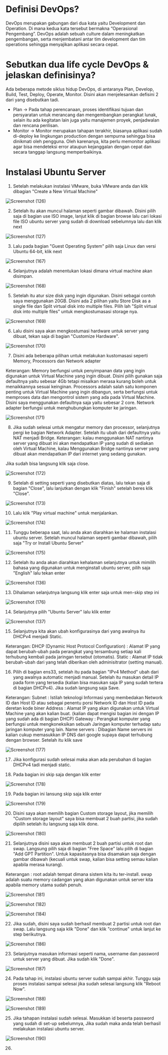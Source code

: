 # Definisi DevOps?
DevOps merupakan gabungan dari dua kata yaitu Development dan Operation. Di mana kedua kata tersebut bermakna “Operasional Pengembang”. DevOps adalah sebuah culture dalam meningkatkan pengembangan, serta menjembatani antar tim development dan tim operations sehingga menyajikan aplikasi secara cepat. 
# Sebutkan dua life cycle DevOps & jelaskan definisinya?
Ada beberapa metode siklus hidup DevOps, di antaranya Plan, Develop, Build, Test, Deploy, Operate, Monitor. Disini akan menjelesankan defisini 2 dari yang disebutkan tadi.
- Plan -> Pada tahap perencanaan, proses identifikasi tujuan dan persyaratan untuk merancang dan mengembangkan perangkat lunak, selain itu ada kegitatan lain juga yaitu manajemen proyek, penjadwalan dan rencana perilisan.
- Monitor -> Monitor merupakan tahapan terakhir, biasanya aplikasi sudah di-deploy ke lingkungan production dengan sempurna sehingga bisa dinikmati oleh pengguna. Oleh karenanya, kita perlu memonitor aplikasi agar bisa mendeteksi error ataupun kejanggalan dengan cepat dan secara tanggap langsung memperbaikinya. 

# Instalasi Ubuntu Server
1. Setelah melakukan instalasi VMware, buka VMware anda dan klik dibagian "Create a New Virtual Machine"

![Screenshot (126)](https://user-images.githubusercontent.com/109257850/201922788-3609bd42-33f3-4798-8f3d-d7bb0f420a38.png)

2. Setelah itu akan muncul halaman seperti gambar dibawah. Disini pilih saja di bagian use ISO image, lanjut klik di bagian browse lalu cari lokasi file ISO ubuntu server yang sudah di download sebelumnya lalu dan klik next

![Screenshot (127)](https://user-images.githubusercontent.com/109257850/201923447-68c992e9-6fc2-4c2e-86d1-de05113dbb47.png)

3. Lalu pada bagian "Guest Operating System" pilih saja Linux dan versi Ubuntu 64-bit, klik next

![Screenshot (167)](https://user-images.githubusercontent.com/109257850/201925025-f9d91dc8-aa1c-4a07-88d6-a43a8a1735b8.png)

4. Selanjutnya adalah menentukan lokasi dimana virtual machine akan disimpan.

![Screenshot (168)](https://user-images.githubusercontent.com/109257850/201926981-86f30f17-279b-4a5e-8f39-9482ab573ded.png)

5. Setelah itu atur size disk yang ingin digunakan. Disini sebagai contoh saya menggunakan 20GB. Disini ada 2 pilihan yaitu Store Disk as a single file dan Split virtual disk into multiple files. Pilih lah "Split virtual disk into multiple files" untuk mengkostumasasi storage nya.

![Screenshot (169)](https://user-images.githubusercontent.com/109257850/201927309-63505d1f-4eb7-4839-aaa9-63ebc206d4d3.png)

6. Lalu disini saya akan mengkostumasi hardware untuk server yang dibuat, tekan saja di bagian "Customize Hardware".

![Screenshot (170)](https://user-images.githubusercontent.com/109257850/201928053-08fa3aad-c646-4ab6-a256-f0758fee772f.png)

7. Disini ada beberapa pilihan untuk melakukan kustomasasi seperti Memory, Processors dan Network adapter

Keterangan: Memory berfungsi untuk penyimpanan data yang ingin digunakan untuk Virtual Machine yang ingin dibuat. Disini pilih gunakan saja defaultnya yaitu sebesar 4Gb tetapi misalkan merasa kurang boleh untuk menaikkannya sesuai keinginan. Processors adalah salah satu komponen penting untuk Virtual Machine yang ingin dibangun, serta berfungsi untuk memproses data dan mengontrol sistem yang ada pada Virtual Machine. Disini saya menggunakan defaultnya saja yaitu sebesar 2 core. Network adapter berfungsi untuk menghubungkan komputer ke jaringan. 

![Screenshot (171)](https://user-images.githubusercontent.com/109257850/201928881-259be7a7-87ea-4c53-a317-12cf57f55944.png)

8. Jika sudah selesai untuk mengatur memory dan processor, selanjutnya pergi ke bagian Network Adapter. Setelah itu ubah dari defaultnya yaitu NAT menjadi Bridge.
Keterangan: kalau menggunakan NAT nantinya server yang dibuat ini akan mendapatkan IP yang sudah di sediakan oleh Virtual Machine, kalau Menggunakan Bridge nantinya server yang dibuat akan mendapatkan IP dari internet yang sedang gunakan.

Jika sudah bisa langsung klik saja close.

![Screenshot (172)](https://user-images.githubusercontent.com/109257850/201929170-c4b9875a-2a97-4194-bf71-fa96b9fd8651.png)

9. Setelah di setting seperti yang disebutkan diatas, lalu tekan saja di bagian "Close", lalu lanjutkan dengan klik "Finish" setelah beres klik "Close".

![Screenshot (173)](https://user-images.githubusercontent.com/109257850/201929919-e88a921f-3389-4ffd-9bdb-1d675fa000b0.png)

10. Lalu klik "Play virtual machine" untuk menjalankan.

![Screenshot (174)](https://user-images.githubusercontent.com/109257850/201930184-63272c69-1ee9-46e6-9c16-385fd965c499.png)

11. Tunggu beberapa saat, lalu anda akan diarahkan ke halaman instalasi ubuntu server. Setelah muncul halaman seperti gambar dibawah, pilih saja "Try or Install Ubuntu Server"

![Screenshot (175)](https://user-images.githubusercontent.com/109257850/201930432-78fc6dfd-9883-49d8-9062-b32efddc4cee.png)

12. Setelah itu anda akan diarahkan kehalaman selanjutnya untuk mimilih bahasa yang digunakan untuk menginstall ubuntu server, pilih saja "English" lalu tekan enter

![Screenshot (136)](https://user-images.githubusercontent.com/109257850/201931130-b3c81ebf-63ac-4936-b931-5594cabf9680.png)

13. Dihalaman selanjutnya langsung klik enter saja untuk men-skip step ini

![Screenshot (176)](https://user-images.githubusercontent.com/109257850/201931484-dcb8c195-7c94-4410-8be9-786fb3374c74.png)

14. Selanjutnya pilih "Ubuntu Server" lalu klik enter

![Screenshot (137)](https://user-images.githubusercontent.com/109257850/201931638-80455c42-3d3d-4a0e-9e98-851b18c59d07.png)

15. Selanjutnya kita akan ubah konfigurasinya dari yang awalnya itu DHCPv4 menjadi Static.

Keterangan: DHCP (Dynamic Host Protocol Configuration) : Alamat IP yang dapat berubah-ubah pada perangkat yang tersambung setiap kali terhubung kembali pada jaringan tersebut (otomatis). Static : Alamat IP tidak berubah-ubah dari yang telah diberikan oleh adminisitrator (setting manual).

16. Pilih di bagian ens33, setelah itu pada bagian "IPv4 Method" ubah dari yang awalnya automatic menjadi manual. Setelah itu masukan detail IP pada form yang tersedia (kalian bisa masukan saja IP yang sudah tertera di bagian DHCPv4). Jika sudah langsung saja Save.

Keterangan: Subnet : Istilah teknologi Informasi yang membedakan Network ID dan Host ID atau sebagai penentu porsi Network ID dan Host ID pada deretan kode biner Address : Alamat IP yang akan digunakan untuk Virtual Machine yang akan kalian buat. (kalian dapat mengisi bagian ini dengan IP yang sudah ada di bagian DHCP) Gateway : Perangkat komputer yang berfungsi untuk mengkoneksikan sebuah Jaringan komputer terhadap satu jaringan komputer yang lain. Name servers : Dibagian Name servers ini kalian cukup memasukkan IP DNS dari google supaya dapat terhubung dengan browser. Setelah itu klik save

![Screenshot (177)](https://user-images.githubusercontent.com/109257850/201933838-05f3b47f-f39f-4b1d-9aec-e36065b940a9.png)

17. Jika konfigurasi sudah selesai maka akan ada perubahan di bagian DHCPv4 tadi menjadi static.

18. Pada bagian ini skip saja dengan klik enter

![Screenshot (178)](https://user-images.githubusercontent.com/109257850/201934168-0eafdfbf-3c64-4cb6-851e-e89026c6f8b7.png)

19. Pada bagian ini lansung skip saja klik enter

![Screenshot (179)](https://user-images.githubusercontent.com/109257850/201934329-38011b0c-0feb-4de4-902d-88f1e505a58e.png)

20. Disini saya akan memilih bagian Custom storage layout, jika memilih "Custom storage layout" saya bisa membuat 2 buah partisi, jika sudah dipilih setelah itu langsung saja klik done.

![Screenshot (180)](https://user-images.githubusercontent.com/109257850/201934646-d237dfdb-e01c-4653-9531-6ff0e13a1437.png)

21. Selanjutnya disini saya akan membuat 2 buah partisi untuk root dan swap. Langsung pilih saja di bagian "Free Space" lalu pilih di bagian "Add GPT Partition". Untuk kapasitasnya bisa disamakan saja dengan gambar dibawah (kecuali untuk swap, kalian bisa setting semau kalian apabila merasa kurang).

Keterangan : root adalah tempat dimana sistem kita itu ter-install. swap adalah suatu memory cadangan yang akan digunakan untuk server kita apabila memory utama sudah penuh.

![Screenshot (181)](https://user-images.githubusercontent.com/109257850/201936088-c78037ec-80ef-4e35-9ffd-7a4a0f41780c.png)

![Screenshot (182)](https://user-images.githubusercontent.com/109257850/201936132-3cb60912-1735-44b5-bc4c-b121aeb83272.png)

![Screenshot (184)](https://user-images.githubusercontent.com/109257850/201936209-0d34b780-3543-45cd-a109-520dce5ca267.png)

22. Jika sudah, disini saya sudah berhasil membuat 2 partisi untuk root dan swap. Lalu langsung saja klik "Done" dan klik "continue" untuk lanjut ke step berikutnya.

![Screenshot (186)](https://user-images.githubusercontent.com/109257850/201936541-c8256eeb-d5e6-4827-9f09-4dd405a0dc12.png)

23. Selanjutnya masukan informasi seperti nama, username dan password untuk server yang dibuat. Jika sudah klik "Done".

![Screenshot (187)](https://user-images.githubusercontent.com/109257850/201936811-a3e6c130-f26a-48cc-b36c-46667087815c.png)

24. Pada tahap ini, instalasi ubuntu server sudah sampai akhir. Tunggu saja proses instalasi sampai selesai jika sudah selesai langsung klik "Reboot Now".

![Screenshot (188)](https://user-images.githubusercontent.com/109257850/201938634-e84bc037-4410-46e5-8b07-4ab540a60799.png)

![Screenshot (189)](https://user-images.githubusercontent.com/109257850/201941881-1112640f-83df-478d-ac1d-528e2607c048.png)

25. Jika tahapan instalasi sudah selesai. Masukkan id beserta password yang sudah di set-up sebelumnya, Jika sudah maka anda telah berhasil melakukan instalasi ubuntu server.

 ![Screenshot (190)](https://user-images.githubusercontent.com/109257850/201943380-e878bcaf-d615-45dd-a059-cabeee6fc47a.png)

26. 



















